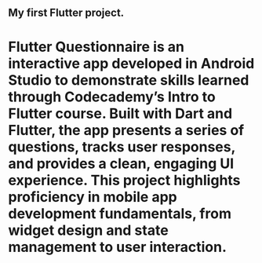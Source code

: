 ## My first Flutter project.


# Flutter Questionnaire is an interactive app developed in Android Studio to demonstrate skills learned through Codecademy’s Intro to Flutter course. Built with Dart and Flutter, the app presents a series of questions, tracks user responses, and provides a clean, engaging UI experience. This project highlights proficiency in mobile app development fundamentals, from widget design and state management to user interaction.


